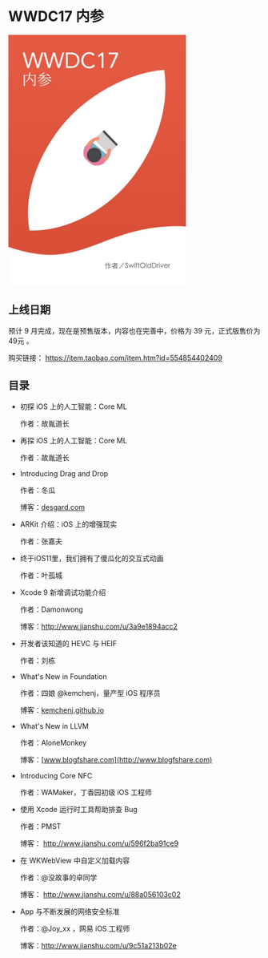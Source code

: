 # WWDC17 内参

<img src="sources/WWDC17Book.jpeg" style="max-height:500px;margin:0 auto;"/>

## 上线日期
预计 9 月完成，现在是预售版本，内容也在完善中，价格为 39 元，正式版售价为 49元 。

购买链接： https://item.taobao.com/item.htm?id=554854402409

## 目录
- 初探 iOS 上的人工智能：Core ML

   作者：故胤道长

- 再探 iOS 上的人工智能：Core ML

   作者：故胤道长

- Introducing Drag and Drop

   作者：冬瓜

   博客：[desgard.com](http://desgard.com)

- ARKit 介绍：iOS 上的增强现实

   作者：张嘉夫

- 终于iOS11里，我们拥有了傻瓜化的交互式动画

   作者：叶孤城

- Xcode 9 新增调试功能介绍

   作者：Damonwong

   博客：http://www.jianshu.com/u/3a9e1894acc2

- 开发者该知道的 HEVC 与 HEIF

   作者：刘栋

- What's New in Foundation

   作者：四娘 @kemchenj，量产型 iOS 程序员

   博客：[kemchenj.github.io](https://kemchenj.github.io)

- What's New in LLVM

   作者：AloneMonkey

   博客：[www.blogfshare.com](http://www.blogfshare.com)

- Introducing Core NFC

   作者：WAMaker，丁香园初级 iOS 工程师

- 使用 Xcode 运行时工具帮助排查 Bug

   作者：PMST

   博客： http://www.jianshu.com/u/596f2ba91ce9

- 在 WKWebView 中自定义加载内容

   作者：@没故事的卓同学

   博客： http://www.jianshu.com/u/88a056103c02

- App 与不断发展的网络安全标准

   作者：@Joy_xx ，网易 iOS 工程师

   博客：http://www.jianshu.com/u/9c51a213b02e

